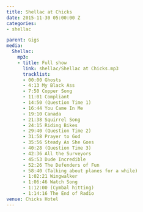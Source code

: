 ```yaml
---
title: Shellac at Chicks
date: 2015-11-30 05:00:00 Z
categories:
- shellac

parent: Gigs
media:
  Shellac:
    mp3:
    - title: Full show
      link: shellac/Shellac at Chicks.mp3
      tracklist:
      - 00:00 Ghosts
      - 4:13 My Black Ass
      - 7:50 Copper Song
      - 11:01 Compliant
      - 14:50 (Question Time 1)
      - 16:44 You Came In Me
      - 19:10 Canada
      - 21:38 Squirrel Song
      - 24:15 Riding Bikes
      - 29:40 (Question Time 2)
      - 31:58 Prayer to God
      - 35:56 Steady As She Goes
      - 40:28 (Question Time 3)
      - 42:36 All the Surveyors
      - 45:53 Dude Incredible
      - 52:26 The Defenders of Fun
      - 58:40 (Talking about planes for a while)
      - 1:02:21 Wingwalker
      - 1:06:46 Watch Song
      - 1:12:00 (Cymbal hitting)
      - 1:14:16 The End of Radio
venue: Chicks Hotel
---
```



